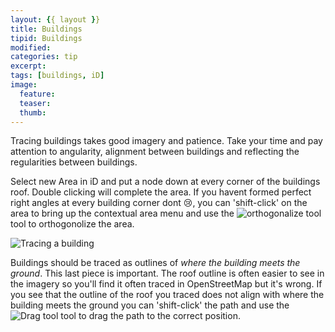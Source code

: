 ```yaml
---
layout: {{ layout }}
title: Buildings 
tipid: Buildings
modified:
categories: tip
excerpt:
tags: [buildings, iD]
image:
  feature:
  teaser:
  thumb:
---
```

Tracing buildings takes good imagery and patience. Take your time and pay attention to angularity, alignment between buildings and reflecting the regularities between buildings. 

Select new Area in iD and put a node down at every corner of the buildings roof. Double clicking will complete the area. If you havent formed perfect right angles at every building corner dont :cry:, you can 'shift-click' on the area to bring up the contextual area menu and use the ![orthogonalize tool](https://cloud.githubusercontent.com/assets/7431774/6630342/3b0f59aa-c8ee-11e4-89a4-c3b5eff9d88c.JPG "orthogonolize tool") tool to orthogonolize the area.

![](https://cloud.githubusercontent.com/assets/7431774/6629871/ee37a952-c8e8-11e4-8e71-a0eda3f814df.gif "Tracing a building")

Buildings should be traced as outlines of *where the building meets the ground*. This last piece is important. The roof outline is often easier to see in the imagery so you'll find it often traced in OpenStreetMap but it's wrong. If you see that the outline of the roof you traced does not align with where the building meets the ground you can 'shift-click' the path and use the ![Drag tool ](https://cloud.githubusercontent.com/assets/7431774/6630355/611e7e28-c8ee-11e4-9371-7f237b46dcb2.JPG "Drag tool ") tool to drag the path to the correct position.





